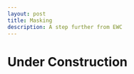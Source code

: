 ```yaml
---
layout: post
title: Masking
description: A step further from EWC
---
```


Under Construction
=========================
